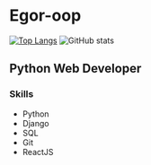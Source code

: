 # Egor-oop
[![Top Langs](https://github-readme-stats.vercel.app/api/top-langs/?username=Egor-oop&hide=html,css&layout=compact)](https://github.com/anuraghazra/github-readme-stats&theme=tokyonight)
![GitHub stats](https://github-readme-stats.vercel.app/api?username=Egor-oop&show_icons=true&theme=tokyonight)
## Python Web Developer
### Skills
 - Python
 - Django
 - SQL
 - Git
 - ReactJS
